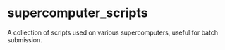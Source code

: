 # supercomputer_scripts
A collection of scripts used on various supercomputers, useful for batch submission.
